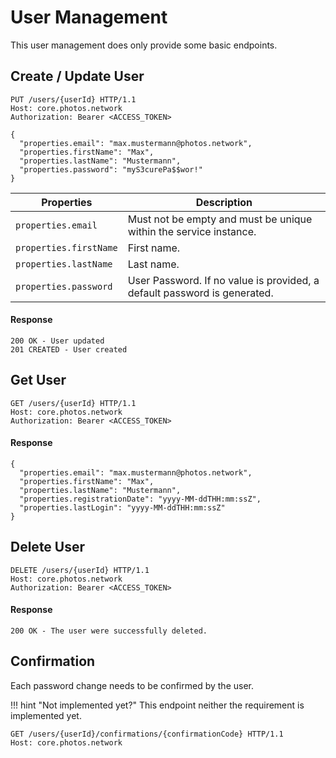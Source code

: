 # User Management
This user management does only provide some basic endpoints.

## Create / Update User
``` http
PUT /users/{userId} HTTP/1.1
Host: core.photos.network
Authorization: Bearer <ACCESS_TOKEN>

{
  "properties.email": "max.mustermann@photos.network",
  "properties.firstName": "Max",
  "properties.lastName": "Mustermann",
  "properties.password": "myS3curePa$$wor!"
}
```

| Properties              | Description                          |
| ----------------------- | ------------------------------------ |
| `properties.email`      | Must not be empty and must be unique within the service instance. |
| `properties.firstName`  | First name. |
| `properties.lastName`   | Last name. |
| `properties.password`   | User Password. If no value is provided, a default password is generated. |





#### Response
``` http
200 OK - User updated
201 CREATED - User created
```


## Get User
``` http
GET /users/{userId} HTTP/1.1
Host: core.photos.network
Authorization: Bearer <ACCESS_TOKEN>
```

#### Response
``` http
{
  "properties.email": "max.mustermann@photos.network",
  "properties.firstName": "Max",
  "properties.lastName": "Mustermann",
  "properties.registrationDate": "yyyy-MM-ddTHH:mm:ssZ",
  "properties.lastLogin": "yyyy-MM-ddTHH:mm:ssZ"
}
```



## Delete User
``` http
DELETE /users/{userId} HTTP/1.1
Host: core.photos.network
Authorization: Bearer <ACCESS_TOKEN>
```

#### Response
``` http
200 OK - The user were successfully deleted.
```



## Confirmation
Each password change needs to be confirmed by the user.

!!! hint "Not implemented yet?"
    This endpoint neither the requirement is implemented yet.

``` http
GET /users/{userId}/confirmations/{confirmationCode} HTTP/1.1
Host: core.photos.network
```
